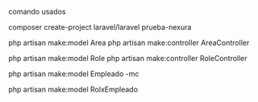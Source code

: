 comando usados 

composer create-project laravel/laravel prueba-nexura

php artisan make:model Area
php artisan make:controller AreaController

php artisan make:model Role
php artisan make:controller RoleController

php artisan make:model Empleado -mc

php artisan make:model RolxEmpleado
